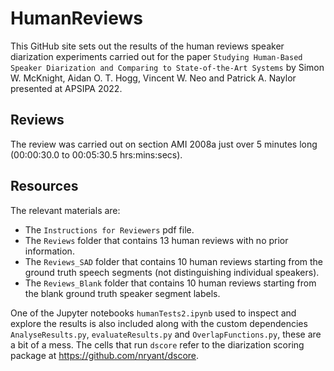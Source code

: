# HumanReviews
This GitHub site sets out the results of the human reviews speaker diarization experiments carried out for the paper ``Studying Human-Based Speaker Diarization and Comparing to State-of-the-Art Systems`` by Simon W. McKnight, Aidan O. T. Hogg, Vincent W. Neo and Patrick A. Naylor presented at APSIPA 2022.

## Reviews
The review was carried out on section AMI 2008a just over 5 minutes long (00:00:30.0 to 00:05:30.5 hrs:mins:secs).

## Resources
The relevant materials are:
- The ``Instructions for Reviewers`` pdf file.
- The ``Reviews`` folder that contains 13 human reviews with no prior information.
- The ``Reviews_SAD`` folder that contains 10 human reviews starting from the ground truth speech segments (not distinguishing individual speakers).
- The ``Reviews_Blank`` folder that contains 10 human reviews starting from the blank ground truth speaker segment labels.

One of the Jupyter notebooks ``humanTests2.ipynb`` used to inspect and explore the results is also included along with the custom dependencies ``AnalyseResults.py``, ``evaluateResults.py`` and ``OverlapFunctions.py``, these are a bit of a mess.  The cells that run ``dscore`` refer to the diarization scoring package at https://github.com/nryant/dscore.
